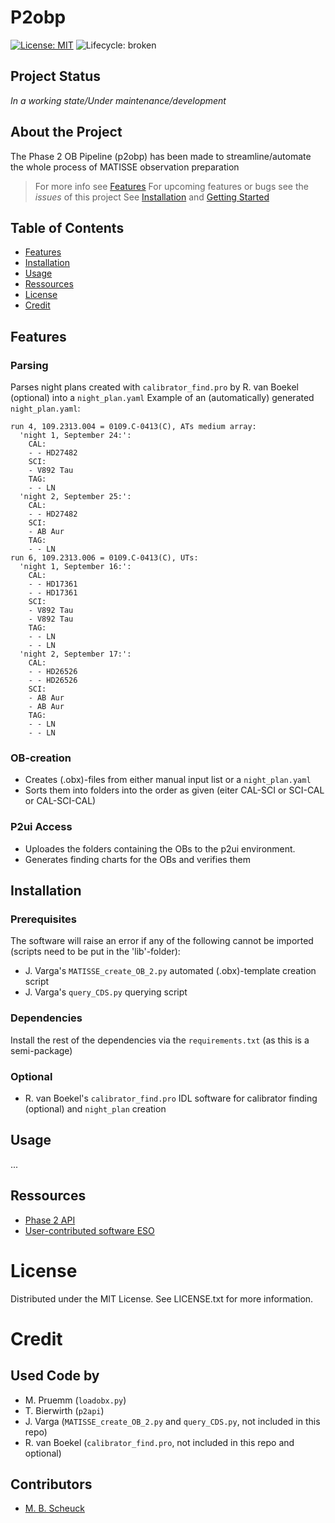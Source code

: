 # P2obp

<!-- Project Shields -->
[![License: MIT](https://img.shields.io/badge/license-MIT-green.svg)](https://opensource.org/licenses/MIT)
![Lifecycle: broken](https://img.shields.io/badge/lifecycle-broken-red.svg)

<!-- Project Status -->
## Project Status
_In a working state/Under maintenance/development_

<!-- About The Project -->
## About the Project
The Phase 2 OB Pipeline (p2obp) has been made to streamline/automate the whole process of MATISSE observation preparation

> For more info see [Features](#features)
> For upcoming features or bugs see the *issues* of this project
> See [Installation](#installation) and [Getting Started](#getting-started)

<!-- Table of Contents -->
## Table of Contents
* [Features](#features)
* [Installation](#installation)
* [Usage](#usage)
* [Ressources](#ressources)
* [License](#license)
* [Credit](#credit)

<!-- Features -->
## Features
### Parsing
Parses night plans created with `calibrator_find.pro` by R. van Boekel (optional) into a `night_plan.yaml`
Example of an (automatically) generated `night_plan.yaml`:
``````
run 4, 109.2313.004 = 0109.C-0413(C), ATs medium array:
  'night 1, September 24:':
    CAL:
    - - HD27482
    SCI:
    - V892 Tau
    TAG:
    - - LN
  'night 2, September 25:':
    CAL:
    - - HD27482
    SCI:
    - AB Aur
    TAG:
    - - LN
run 6, 109.2313.006 = 0109.C-0413(C), UTs:
  'night 1, September 16:':
    CAL:
    - - HD17361
    - - HD17361
    SCI:
    - V892 Tau
    - V892 Tau
    TAG:
    - - LN
    - - LN
  'night 2, September 17:':
    CAL:
    - - HD26526
    - - HD26526
    SCI:
    - AB Aur
    - AB Aur
    TAG:
    - - LN
    - - LN
``````

### OB-creation
* Creates (.obx)-files from either manual input list or a `night_plan.yaml`
* Sorts them into folders into the order as given (eiter CAL-SCI or SCI-CAL or CAL-SCI-CAL)

### P2ui Access
* Uploades the folders containing the OBs to the p2ui environment.
* Generates finding charts for the OBs and verifies them

<!-- Getting Started -->
## Installation
### Prerequisites
The software will raise an error if any of the following cannot be imported (scripts need to be put in the 'lib'-folder):
* J. Varga's `MATISSE_create_OB_2.py` automated (.obx)-template creation script
* J. Varga's `query_CDS.py` querying script

### Dependencies
Install the rest of the dependencies via the `requirements.txt` (as this is a semi-package)

### Optional
* R. van Boekel's `calibrator_find.pro` IDL software for calibrator finding (optional) and `night_plan` creation

<!-- USAGE EXAMPLES -->
## Usage
...

## Ressources
* [Phase 2 API](#https://www.eso.org/sci/observing/phase2/p2intro/Phase2API.html)
* [User-contributed software ESO](#https://www.eso.org/sci/observing/phase2/p2intro/Phase2API/ApiContributedSoftware.html)

<!-- License -->
# License
Distributed under the MIT License. See LICENSE.txt for more information.

<!-- Credit -->
# Credit
## Used Code by
* M. Pruemm (`loadobx.py`)
* T. Bierwirth (`p2api`)
* J. Varga (`MATISSE_create_OB_2.py` and `query_CDS.py`, not included in this repo)
* R. van Boekel (`calibrator_find.pro`, not included in this repo and optional)

## Contributors
* [M. B. Scheuck](#https://www.github.com/MBSck/)

